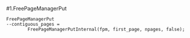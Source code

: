 #1.FreePageManagerPut

```
FreePageManagerPut
--contiguous_pages =
		FreePageManagerPutInternal(fpm, first_page, npages, false);
```